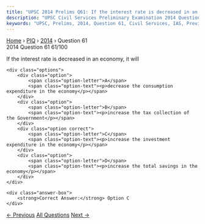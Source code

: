 ```yaml
---
title: "UPSC 2014 Prelims Q61: If the interest rate is decreased in an economy, it will"
description: "UPSC Civil Services Preliminary Examination 2014 Question 61 with options and answer"
keywords: "UPSC, Prelims, 2014, Question 61, Civil Services, IAS, Previous Year Questions"
---
```


<nav class="breadcrumb">
    <a href="../../">Home</a>
    <span>›</span>
    <a href="../">PIQ</a>
    <span>›</span>
    <a href="./">2014</a>
    <span>›</span>
    <span>Question 61</span>
</nav>

<div class="question-header">
    <div class="question-meta">
        <span class="year-badge">2014</span>
        <span class="question-number">Question 61</span>
        <span class="progress">61/100</span>
    </div>
    <div class="progress-bar">
        <div class="progress-fill" style="width: 61.0%"></div>
    </div>
</div>

<div class="question-content">
    <div class="question-text">
        <p>If the interest rate is decreased in an economy, it will</p>
    </div>
    
    <div class="options">
        <div class="option">
            <span class="option-letter">A</span>
            <span class="option-text"><p>decrease the consumption expenditure in the economy</p></span>
        </div>
        <div class="option">
            <span class="option-letter">B</span>
            <span class="option-text"><p>increase the tax collection of the Government</p></span>
        </div>
        <div class="option correct">
            <span class="option-letter">C</span>
            <span class="option-text"><p>increase the investment expenditure in the economy</p></span>
        </div>
        <div class="option">
            <span class="option-letter">D</span>
            <span class="option-text"><p>increase the total savings in the economy</p></span>
        </div>
    </div>

    <div class="answer-box">
        <strong>Correct Answer:</strong> Option C
    </div>
</div>

<div class="question-nav">
    <a href="../q060-which-of-the-following-are-the-discretionary-power/" class="nav-btn prev">← Previous</a>
    <a href="../" class="nav-btn center">All Questions</a>
    <a href="../q062-consider-the-following-statements-1-the-president/" class="nav-btn next">Next →</a>
</div>
